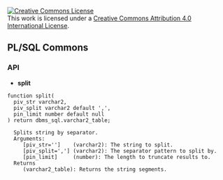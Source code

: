 <a rel="license" href="http://creativecommons.org/licenses/by/4.0/"><img alt="Creative Commons License" style="border-width:0" src="https://i.creativecommons.org/l/by/4.0/88x31.png" /></a><br />This work is licensed under a <a rel="license" href="http://creativecommons.org/licenses/by/4.0/">Creative Commons Attribution 4.0 International License</a>.

## PL/SQL Commons

### API

 * **split**

```
function split(
  piv_str varchar2, 
  piv_split varchar2 default ',', 
  pin_limit number default null
) return dbms_sql.varchar2_table;
``` 
```
  Splits string by separator.
  Arguments: 
     [piv_str='']    (varchar2): The string to split.
     [piv_split=','] (varchar2): The separator pattern to split by.
     [pin_limit]     (number): The length to truncate results to.
  Returns
     (varchar2_table): Returns the string segments.
  ```